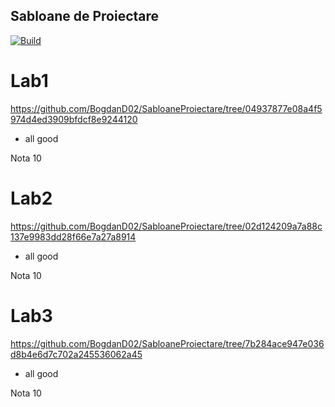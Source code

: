 ## Sabloane de Proiectare
[![Build](https://github.com/BogdanD02/SabloaneProiectare/actions/workflows/Linux.yml/badge.svg)](https://github.com/BogdanD02/SabloaneProiectare/actions/workflows/Linux.yml)

# Lab1

https://github.com/BogdanD02/SabloaneProiectare/tree/04937877e08a4f5974d4ed3909bfdcf8e9244120
- all good

Nota 10

# Lab2 

https://github.com/BogdanD02/SabloaneProiectare/tree/02d124209a7a88c137e9983dd28f66e7a27a8914
- all good

Nota 10

# Lab3

https://github.com/BogdanD02/SabloaneProiectare/tree/7b284ace947e036d8b4e6d7c702a245536062a45
- all good

Nota 10
